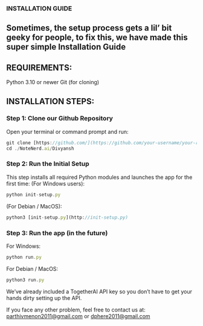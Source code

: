 ### INSTALLATION GUIDE
Sometimes, the setup process gets a lil’ bit geeky for people, to fix this, we have made this super simple Installation Guide
---

## **REQUIREMENTS:**

Python 3.10 or newer
Git (for cloning)

## INSTALLATION STEPS:

### **Step 1: Clone our Github Repository**

Open your terminal or command prompt and run:

```jsx
git clone [https://github.com/](https://github.com/your-username/your-repo-name.git)dphere2011/NoteNerd.ai.git
cd ./NoteNerd.ai/Divyansh
```

### Step 2: Run the Initial Setup

This step installs all required Python modules and launches the app for the first time:
(For Windows users):

```jsx
python init-setup.py
```

(For Debian / MacOS):

```jsx
python3 [init-setup.py](http://init-setup.py) 
```

### Step 3: Run the app (in the future)

For Windows:

```jsx
python run.py
```

For Debian / MacOS:

```jsx
python3 run.py
```

We’ve already included a TogetherAI API key so you don’t have to get your hands dirty setting up the API.

If you face any other problem, feel free to contact us at:
[parthivmenon2011@gmail.com](mailto:parthivmenon2011@gmail.com) or [dphere2011@gmail.com](mailto:dphere2011@gmail.com)
